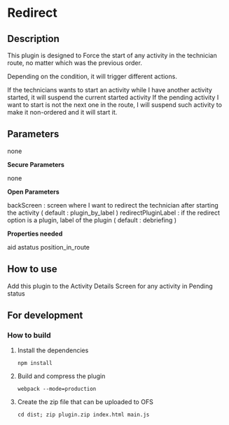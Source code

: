 # Redirect

## Description

This plugin is designed to Force the start of any activity in the technician route, no matter which was the previous order.

Depending on the condition, it will trigger different actions.

If the technicians wants to start an activity while I have another activity started, it will suspend the current started activity
If the pending activity I want to start is not the next one in the route, I will suspend such activity to make it non-ordered and it will start it.

## Parameters

none

**Secure Parameters**

none

**Open Parameters**

backScreen : screen where I want to redirect the technician after starting the activity ( default : plugin_by_label )
redirectPluginLabel : if the redirect option is a plugin, label of the plugin ( default : debriefing )

**Properties needed**

aid
astatus
position_in_route

## How to use

Add this plugin to the Activity Details Screen for any activity in Pending status

## For development

### How to build

1. Install the dependencies

   `npm install`

2. Build and compress the plugin

   `webpack --mode=production`

3. Create the zip file that can be uploaded to OFS

   `cd dist; zip plugin.zip index.html main.js`
